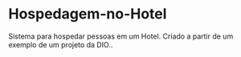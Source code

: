 # Hospedagem-no-Hotel
 Sistema para hospedar pessoas em um Hotel. Criado a partir de um exemplo de um projeto da DIO..
